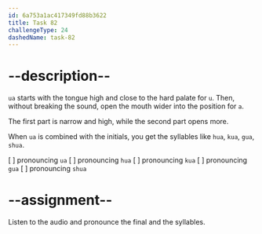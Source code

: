 ```yaml
---
id: 6a753a1ac417349fd88b3622
title: Task 82
challengeType: 24
dashedName: task-82
---
```


<!--SPEAKING-->

<!-- (Audio) A: ua, hua, kua, gua, shua -->

# --description--

`ua` starts with the tongue high and close to the hard palate for `u`. Then, without breaking the sound, open the mouth wider into the position for `a`.

The first part is narrow and high, while the second part opens more.

When `ua` is combined with the initials, you get the syllables like `hua`, `kua`, `gua`, `shua`.

[ ] pronouncing `ua`
[ ] pronouncing `hua`
[ ] pronouncing `kua`
[ ] pronouncing `gua`
[ ] pronouncing `shua`

# --assignment--

Listen to the audio and pronounce the final and the syllables.
